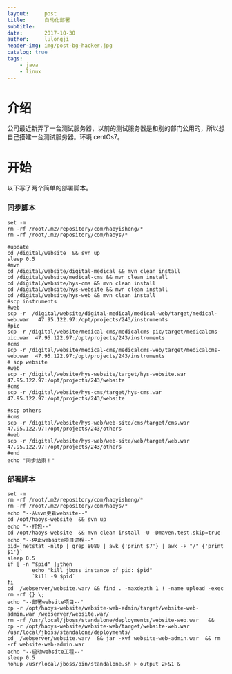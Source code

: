 ```yaml
---
layout:     post
title:      自动化部署
subtitle:  
date:       2017-10-30
author:     lulongji
header-img: img/post-bg-hacker.jpg
catalog: true
tags:
	- java
	- linux
---
```




# 介绍
公司最近新弄了一台测试服务器，以前的测试服务器是和别的部门公用的，所以想自己搭建一台测试服务器。环境 centOs7。

# 开始
以下写了两个简单的部署脚本。

### 同步脚本
	set -m
	rm -rf /root/.m2/repository/com/haoyisheng/*
	rm -rf /root/.m2/repository/com/haoys/*

	#update
	cd /digital/website  && svn up
	sleep 0.5
	#mvn
	cd /digital/website/digital-medical && mvn clean install
	cd /digital/website/medical-cms && mvn clean install
	cd /digital/website/hys-cms && mvn clean install
	cd /digital/website/hys-website && mvn clean install
	cd /digital/website/hys-web && mvn clean install
	#scp instruments
	#web
	scp -r  /digital/website/digital-medical/medical-web/target/medical-web.war   47.95.122.97:/opt/projects/243/instruments
	#pic
	scp -r /digital/website/medical-cms/medicalcms-pic/target/medicalcms-pic.war  47.95.122.97:/opt/projects/243/instruments
	#cms
	scp -r /digital/website/medical-cms/medicalcms-web/target/medicalcms-web.war  47.95.122.97:/opt/projects/243/instruments
	# scp website
	#web
	scp -r /digital/website/hys-website/target/hys-website.war  47.95.122.97:/opt/projects/243/website
	#cms
	scp -r /digital/website/hys-cms/target/hys-cms.war  47.95.122.97:/opt/projects/243/website

	#scp others
	#cms
	scp -r /digital/website/hys-web/web-site/cms/target/cms.war  47.95.122.97:/opt/projects/243/others
	#web
	scp -r /digital/website/hys-web/web-site/web/target/web.war  47.95.122.97:/opt/projects/243/others
	#end
	echo "同步结束！"


### 部署脚本
	set -m
	rm -rf /root/.m2/repository/com/haoyisheng/*
	rm -rf /root/.m2/repository/com/haoys/*
	echo "--从svn更新website--"
	cd /opt/haoys-website  && svn up
	echo "--打包--"
	cd /opt/haoys-website  && mvn clean install -U -Dmaven.test.skip=true
	echo "--停止website项目进程--"
	pid=`netstat -nltp | grep 8080 | awk {'print $7'} | awk -F "/" {'print $1'}`
	sleep 0.5
	if [ -n "$pid" ];then
			echo "kill jboss instance of pid: $pid"
			`kill -9 $pid`
	fi
	cd  /webserver/website.war/ && find . -maxdepth 1 ! -name upload -exec rm -rf {} \;
	echo "--部署website项目--"
	cp -r /opt/haoys-website/website-web-admin/target/website-web-admin.war /webserver/website.war/
	rm -rf /usr/local/jboss/standalone/deployments/website-web.war   &&   cp -r /opt/haoys-website/website-web/target/website-web.war /usr/local/jboss/standalone/deployments/
	cd  /webserver/website.war/  && jar -xvf website-web-admin.war  && rm -rf website-web-admin.war
	echo "--启动website工程--"
	sleep 0.5
	nohup /usr/local/jboss/bin/standalone.sh > output 2>&1 &


	